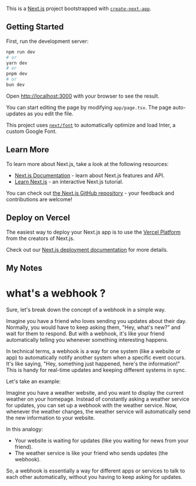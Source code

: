 This is a [Next.js](https://nextjs.org/) project bootstrapped with [`create-next-app`](https://github.com/vercel/next.js/tree/canary/packages/create-next-app).

## Getting Started

First, run the development server:

```bash
npm run dev
# or
yarn dev
# or
pnpm dev
# or
bun dev
```

Open [http://localhost:3000](http://localhost:3000) with your browser to see the result.

You can start editing the page by modifying `app/page.tsx`. The page auto-updates as you edit the file.

This project uses [`next/font`](https://nextjs.org/docs/basic-features/font-optimization) to automatically optimize and load Inter, a custom Google Font.

## Learn More

To learn more about Next.js, take a look at the following resources:

- [Next.js Documentation](https://nextjs.org/docs) - learn about Next.js features and API.
- [Learn Next.js](https://nextjs.org/learn) - an interactive Next.js tutorial.

You can check out [the Next.js GitHub repository](https://github.com/vercel/next.js/) - your feedback and contributions are welcome!

## Deploy on Vercel

The easiest way to deploy your Next.js app is to use the [Vercel Platform](https://vercel.com/new?utm_medium=default-template&filter=next.js&utm_source=create-next-app&utm_campaign=create-next-app-readme) from the creators of Next.js.

Check out our [Next.js deployment documentation](https://nextjs.org/docs/deployment) for more details.



## My Notes
# what's a webhook ?
Sure, let's break down the concept of a webhook in a simple way.

Imagine you have a friend who loves sending you updates about their day. Normally, you would have to keep asking them, "Hey, what's new?" and wait for them to respond. But with a webhook, it's like your friend automatically telling you whenever something interesting happens.

In technical terms, a webhook is a way for one system (like a website or app) to automatically notify another system when a specific event occurs. It's like saying, "Hey, something just happened, here's the information!" This is handy for real-time updates and keeping different systems in sync.

Let's take an example:

Imagine you have a weather website, and you want to display the current weather on your homepage. Instead of constantly asking a weather service for updates, you can set up a webhook with the weather service. Now, whenever the weather changes, the weather service will automatically send the new information to your website.

In this analogy:

- Your website is waiting for updates (like you waiting for news from your friend).
- The weather service is like your friend who sends updates (the webhook).

So, a webhook is essentially a way for different apps or services to talk to each other automatically, without you having to keep asking for updates.